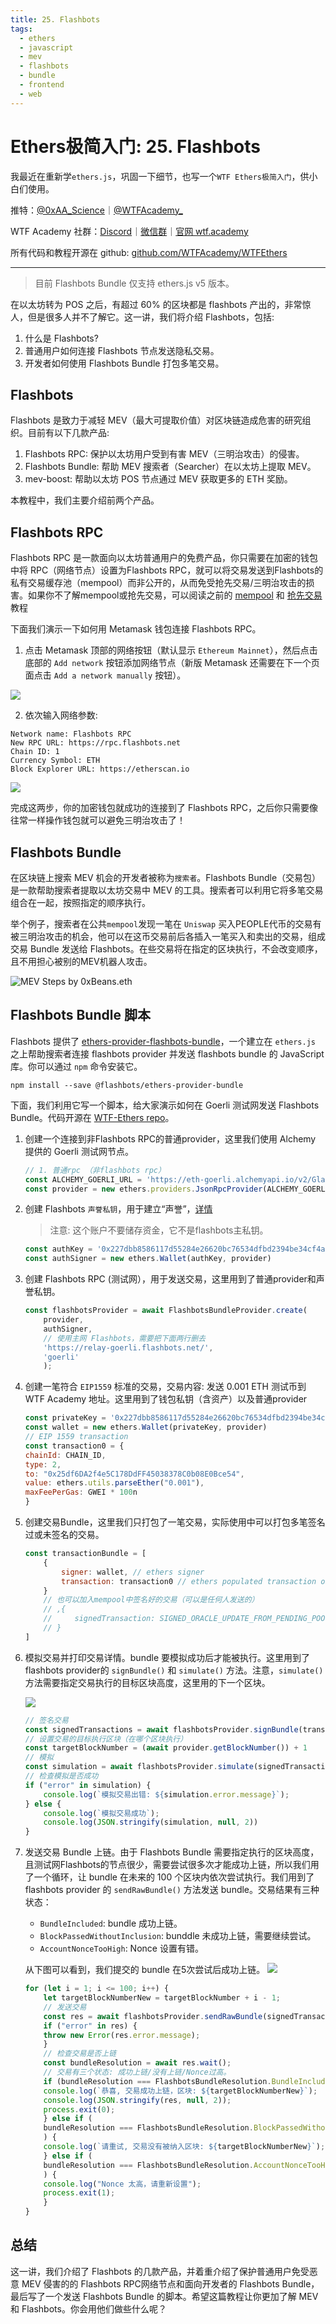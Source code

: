 ```yaml
---
title: 25. Flashbots
tags:
  - ethers
  - javascript
  - mev
  - flashbots
  - bundle
  - frontend
  - web
---
```


# Ethers极简入门: 25. Flashbots

我最近在重新学`ethers.js`，巩固一下细节，也写一个`WTF Ethers极简入门`，供小白们使用。

推特：[@0xAA_Science](https://twitter.com/0xAA_Science)｜[@WTFAcademy_](https://twitter.com/WTFAcademy_)

WTF Academy 社群：[Discord](https://discord.gg/5akcruXrsk)｜[微信群](https://docs.google.com/forms/d/e/1FAIpQLSe4KGT8Sh6sJ7hedQRuIYirOoZK_85miz3dw7vA1-YjodgJ-A/viewform?usp=sf_link)｜[官网 wtf.academy](https://wtf.academy)

所有代码和教程开源在 github: [github.com/WTFAcademy/WTFEthers](https://github.com/WTFAcademy/WTFEthers)

---

> 目前 Flashbots Bundle 仅支持 ethers.js v5 版本。

在以太坊转为 POS 之后，有超过 60% 的区块都是 flashbots 产出的，非常惊人，但是很多人并不了解它。这一讲，我们将介绍 Flashbots，包括:
1. 什么是 Flashbots?
2. 普通用户如何连接 Flashbots 节点发送隐私交易。
3. 开发者如何使用 Flashbots Bundle 打包多笔交易。

## Flashbots

Flashbots 是致力于减轻 MEV（最大可提取价值）对区块链造成危害的研究组织。目前有以下几款产品: 
1. Flashbots RPC: 保护以太坊用户受到有害 MEV（三明治攻击）的侵害。
2. Flashbots Bundle: 帮助 MEV 搜索者（Searcher）在以太坊上提取 MEV。
3. mev-boost: 帮助以太坊 POS 节点通过 MEV 获取更多的 ETH 奖励。

本教程中，我们主要介绍前两个产品。

## Flashbots RPC

Flashbots RPC 是一款面向以太坊普通用户的免费产品，你只需要在加密的钱包中将 RPC（网络节点）设置为Flashbots RPC，就可以将交易发送到Flashbots的私有交易缓存池（mempool）而非公开的，从而免受抢先交易/三明治攻击的损害。如果你不了解mempool或抢先交易，可以阅读之前的 [mempool](https://github.com/WTFAcademy/WTFEthers/blob/main/19_Mempool/readme.md) 和 [抢先交易](https://github.com/WTFAcademy/WTFEthers/blob/main/23_Frontrun/readme.md) 教程

下面我们演示一下如何用 Metamask 钱包连接 Flashbots RPC。
1. 点击 Metamask 顶部的网络按钮（默认显示 `Ethereum Mainnet`），然后点击底部的 `Add network` 按钮添加网络节点（新版 Metamask 还需要在下一个页面点击 `Add a network manually` 按钮）。

![](./img/25-1.png)

2. 依次输入网络参数:

```
Network name: Flashbots RPC
New RPC URL: https://rpc.flashbots.net
Chain ID: 1
Currency Symbol: ETH
Block Explorer URL: https://etherscan.io
```

![](./img/25-2.png)

完成这两步，你的加密钱包就成功的连接到了 Flashbots RPC，之后你只需要像往常一样操作钱包就可以避免三明治攻击了！

## Flashbots Bundle

在区块链上搜索 MEV 机会的开发者被称为`搜索者`。Flashbots Bundle（交易包）是一款帮助搜索者提取以太坊交易中 MEV 的工具。搜索者可以利用它将多笔交易组合在一起，按照指定的顺序执行。

举个例子，搜索者在公共`mempool`发现一笔在 `Uniswap` 买入PEOPLE代币的交易有被三明治攻击的机会，他可以在这币交易前后各插入一笔买入和卖出的交易，组成交易 Bundle 发送给 Flashbots。在些交易将在指定的区块执行，不会改变顺序，且不用担心被别的MEV机器人攻击。

![MEV Steps by 0xBeans.eth](./img/25-3.jpeg)

## Flashbots Bundle 脚本

Flashbots 提供了 [ethers-provider-flashbots-bundle](https://github.com/flashbots/ethers-provider-flashbots-bundle)，一个建立在 `ethers.js` 之上帮助搜索者连接 flashbots provider 并发送 flashbots bundle 的 JavaScript 库。你可以通过 `npm` 命令安装它。

```shell
npm install --save @flashbots/ethers-provider-bundle
```

下面，我们利用它写一个脚本，给大家演示如何在 Goerli 测试网发送 Flashbots Bundle。代码开源在 [WTF-Ethers repo](https://github.com/WTFAcademy/WTF-Ethers)。

1. 创建一个连接到非Flashbots RPC的普通provider，这里我们使用 Alchemy 提供的 Goerli 测试网节点。
    ```js
    // 1. 普通rpc （非flashbots rpc）
    const ALCHEMY_GOERLI_URL = 'https://eth-goerli.alchemyapi.io/v2/GlaeWuylnNM3uuOo-SAwJxuwTdqHaY5l';
    const provider = new ethers.providers.JsonRpcProvider(ALCHEMY_GOERLI_URL);
    ```

2. 创建 Flashbots `声誉私钥`，用于建立“声誉”，[详情](https://docs.flashbots.net/flashbots-auction/searchers/advanced/reputation)
    > 注意: 这个账户不要储存资金，它不是flashbots主私钥。
    ```js
    const authKey = '0x227dbb8586117d55284e26620bc76534dfbd2394be34cf4a09cb775d593b6f2c'
    const authSigner = new ethers.Wallet(authKey, provider)
    ```

3. 创建 Flashbots RPC (测试网），用于发送交易，这里用到了普通provider和声誉私钥。
    ```js
    const flashbotsProvider = await FlashbotsBundleProvider.create(
        provider,
        authSigner,
        // 使用主网 Flashbots，需要把下面两行删去
        'https://relay-goerli.flashbots.net/', 
        'goerli'
        );
    ```

4. 创建一笔符合 `EIP1559` 标准的交易，交易内容: 发送 0.001 ETH 测试币到 WTF Academy 地址。这里用到了钱包私钥（含资产）以及普通provider

    ```js
    const privateKey = '0x227dbb8586117d55284e26620bc76534dfbd2394be34cf4a09cb775d593b6f2c'
    const wallet = new ethers.Wallet(privateKey, provider)
    // EIP 1559 transaction
    const transaction0 = {
    chainId: CHAIN_ID,
    type: 2,
    to: "0x25df6DA2f4e5C178DdFF45038378C0b08E0Bce54",
    value: ethers.utils.parseEther("0.001"),
    maxFeePerGas: GWEI * 100n
    }
    ```

5. 创建交易Bundle，这里我们只打包了一笔交易，实际使用中可以打包多笔签名过或未签名的交易。

    ```js
    const transactionBundle = [
        {
            signer: wallet, // ethers signer
            transaction: transaction0 // ethers populated transaction object
        }
        // 也可以加入mempool中签名好的交易（可以是任何人发送的）
        // ,{
        //     signedTransaction: SIGNED_ORACLE_UPDATE_FROM_PENDING_POOL // serialized signed transaction hex
        // }
    ]
    ```

6. 模拟交易并打印交易详情。bundle 要模拟成功后才能被执行。这里用到了flashbots provider的 `signBundle()` 和 `simulate()` 方法。注意，`simulate()` 方法需要指定交易执行的目标区块高度，这里用的下一个区块。

    ![](./img/25-4.png)
    ```js
    // 签名交易
    const signedTransactions = await flashbotsProvider.signBundle(transactionBundle)
    // 设置交易的目标执行区块（在哪个区块执行）
    const targetBlockNumber = (await provider.getBlockNumber()) + 1
    // 模拟
    const simulation = await flashbotsProvider.simulate(signedTransactions, targetBlockNumber)
    // 检查模拟是否成功
    if ("error" in simulation) {
        console.log(`模拟交易出错: ${simulation.error.message}`);
    } else {
        console.log(`模拟交易成功`);
        console.log(JSON.stringify(simulation, null, 2))
    }
    ```

7. 发送交易 Bundle 上链。由于 Flashbots Bundle 需要指定执行的区块高度，且测试网Flashbots的节点很少，需要尝试很多次才能成功上链，所以我们用了一个循环，让 bundle 在未来的 100 个区块内依次尝试执行。我们用到了 flashbots provider 的 `sendRawBundle()` 方法发送 bundle。交易结果有三种状态：
    - `BundleIncluded`: bundle 成功上链。
    - `BlockPassedWithoutInclusion`: bunddle 未成功上链，需要继续尝试。
    - `AccountNonceTooHigh`: Nonce 设置有错。
    
    从下图可以看到，我们提交的 bundle 在5次尝试后成功上链。
    ![](./img/25-5.png)

    ```js
    for (let i = 1; i <= 100; i++) {
        let targetBlockNumberNew = targetBlockNumber + i - 1;
        // 发送交易
        const res = await flashbotsProvider.sendRawBundle(signedTransactions, targetBlockNumberNew);
        if ("error" in res) {
        throw new Error(res.error.message);
        }
        // 检查交易是否上链
        const bundleResolution = await res.wait();
        // 交易有三个状态: 成功上链/没有上链/Nonce过高。
        if (bundleResolution === FlashbotsBundleResolution.BundleIncluded) {
        console.log(`恭喜, 交易成功上链，区块: ${targetBlockNumberNew}`);
        console.log(JSON.stringify(res, null, 2));
        process.exit(0);
        } else if (
        bundleResolution === FlashbotsBundleResolution.BlockPassedWithoutInclusion
        ) {
        console.log(`请重试, 交易没有被纳入区块: ${targetBlockNumberNew}`);
        } else if (
        bundleResolution === FlashbotsBundleResolution.AccountNonceTooHigh
        ) {
        console.log("Nonce 太高，请重新设置");
        process.exit(1);
        }
    }
    ```

## 总结

这一讲，我们介绍了 Flashbots 的几款产品，并着重介绍了保护普通用户免受恶意 MEV 侵害的的 Flashbots RPC网络节点和面向开发者的 Flashbots Bundle，最后写了一个发送 Flashbots Bundle 的脚本。希望这篇教程让你更加了解 MEV 和 Flashbots。你会用他们做些什么呢？